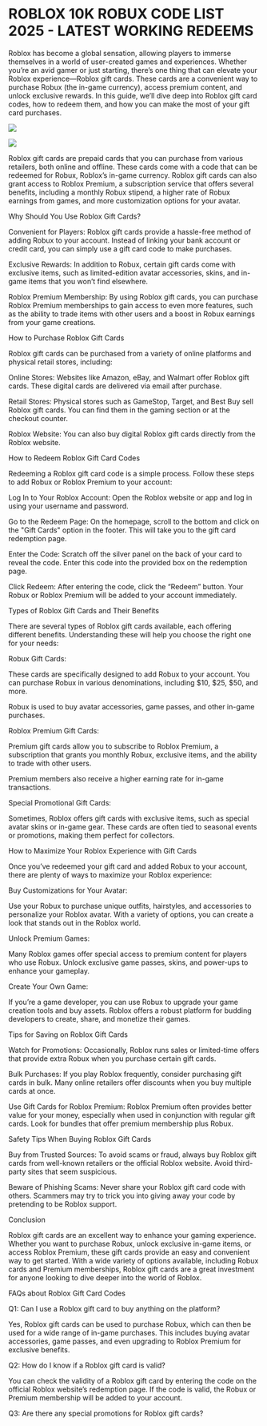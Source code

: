 # ROBLOX 10K ROBUX CODE LIST 2025 - LATEST WORKING REDEEMS
Roblox has become a global sensation, allowing players to immerse themselves in a world of user-created games and experiences. Whether you’re an avid gamer or just starting, there’s one thing that can elevate your Roblox experience—Roblox gift cards. These cards are a convenient way to purchase Robux (the in-game currency), access premium content, and unlock exclusive rewards. In this guide, we’ll dive deep into Roblox gift card codes, how to redeem them, and how you can make the most of your gift card purchases.

[![](https://pic-png.s3.eu-north-1.amazonaws.com/click-cursor-icon-with-click-here-button-free-png.png)](https://www.apkhub.site/)

[![](https://pic-png.s3.eu-north-1.amazonaws.com/click-cursor-icon-with-click-here-button-free-png.png)](https://www.apkhub.site/)

Roblox gift cards are prepaid cards that you can purchase from various retailers, both online and offline. These cards come with a code that can be redeemed for Robux, Roblox’s in-game currency. Roblox gift cards can also grant access to Roblox Premium, a subscription service that offers several benefits, including a monthly Robux stipend, a higher rate of Robux earnings from games, and more customization options for your avatar.

Why Should You Use Roblox Gift Cards?

Convenient for Players: Roblox gift cards provide a hassle-free method of adding Robux to your account. Instead of linking your bank account or credit card, you can simply use a gift card code to make purchases.

Exclusive Rewards: In addition to Robux, certain gift cards come with exclusive items, such as limited-edition avatar accessories, skins, and in-game items that you won’t find elsewhere.

Roblox Premium Membership: By using Roblox gift cards, you can purchase Roblox Premium memberships to gain access to even more features, such as the ability to trade items with other users and a boost in Robux earnings from your game creations.

How to Purchase Roblox Gift Cards

Roblox gift cards can be purchased from a variety of online platforms and physical retail stores, including:

Online Stores: Websites like Amazon, eBay, and Walmart offer Roblox gift cards. These digital cards are delivered via email after purchase.

Retail Stores: Physical stores such as GameStop, Target, and Best Buy sell Roblox gift cards. You can find them in the gaming section or at the checkout counter.

Roblox Website: You can also buy digital Roblox gift cards directly from the Roblox website.

How to Redeem Roblox Gift Card Codes

Redeeming a Roblox gift card code is a simple process. Follow these steps to add Robux or Roblox Premium to your account:

Log In to Your Roblox Account: Open the Roblox website or app and log in using your username and password.

Go to the Redeem Page: On the homepage, scroll to the bottom and click on the "Gift Cards" option in the footer. This will take you to the gift card redemption page.

Enter the Code: Scratch off the silver panel on the back of your card to reveal the code. Enter this code into the provided box on the redemption page.

Click Redeem: After entering the code, click the “Redeem” button. Your Robux or Roblox Premium will be added to your account immediately.

Types of Roblox Gift Cards and Their Benefits

There are several types of Roblox gift cards available, each offering different benefits. Understanding these will help you choose the right one for your needs:

Robux Gift Cards:

These cards are specifically designed to add Robux to your account. You can purchase Robux in various denominations, including $10, $25, $50, and more.

Robux is used to buy avatar accessories, game passes, and other in-game purchases.

Roblox Premium Gift Cards:

Premium gift cards allow you to subscribe to Roblox Premium, a subscription that grants you monthly Robux, exclusive items, and the ability to trade with other users.

Premium members also receive a higher earning rate for in-game transactions.

Special Promotional Gift Cards:

Sometimes, Roblox offers gift cards with exclusive items, such as special avatar skins or in-game gear. These cards are often tied to seasonal events or promotions, making them perfect for collectors.

How to Maximize Your Roblox Experience with Gift Cards

Once you’ve redeemed your gift card and added Robux to your account, there are plenty of ways to maximize your Roblox experience:

Buy Customizations for Your Avatar:

Use your Robux to purchase unique outfits, hairstyles, and accessories to personalize your Roblox avatar. With a variety of options, you can create a look that stands out in the Roblox world.

Unlock Premium Games:

Many Roblox games offer special access to premium content for players who use Robux. Unlock exclusive game passes, skins, and power-ups to enhance your gameplay.

Create Your Own Game:

If you’re a game developer, you can use Robux to upgrade your game creation tools and buy assets. Roblox offers a robust platform for budding developers to create, share, and monetize their games.

Tips for Saving on Roblox Gift Cards

Watch for Promotions: Occasionally, Roblox runs sales or limited-time offers that provide extra Robux when you purchase certain gift cards.

Bulk Purchases: If you play Roblox frequently, consider purchasing gift cards in bulk. Many online retailers offer discounts when you buy multiple cards at once.

Use Gift Cards for Roblox Premium: Roblox Premium often provides better value for your money, especially when used in conjunction with regular gift cards. Look for bundles that offer premium membership plus Robux.

Safety Tips When Buying Roblox Gift Cards

Buy from Trusted Sources: To avoid scams or fraud, always buy Roblox gift cards from well-known retailers or the official Roblox website. Avoid third-party sites that seem suspicious.

Beware of Phishing Scams: Never share your Roblox gift card code with others. Scammers may try to trick you into giving away your code by pretending to be Roblox support.

Conclusion

Roblox gift cards are an excellent way to enhance your gaming experience. Whether you want to purchase Robux, unlock exclusive in-game items, or access Roblox Premium, these gift cards provide an easy and convenient way to get started. With a wide variety of options available, including Robux cards and Premium memberships, Roblox gift cards are a great investment for anyone looking to dive deeper into the world of Roblox.

FAQs about Roblox Gift Card Codes

Q1: Can I use a Roblox gift card to buy anything on the platform?

Yes, Roblox gift cards can be used to purchase Robux, which can then be used for a wide range of in-game purchases. This includes buying avatar accessories, game passes, and even upgrading to Roblox Premium for exclusive benefits.

Q2: How do I know if a Roblox gift card is valid?

You can check the validity of a Roblox gift card by entering the code on the official Roblox website’s redemption page. If the code is valid, the Robux or Premium membership will be added to your account.

Q3: Are there any special promotions for Roblox gift cards?
